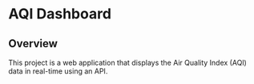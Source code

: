 
# AQI Dashboard

## Overview
This project is a web application that displays the Air Quality Index (AQI) data in real-time using an API.


   
